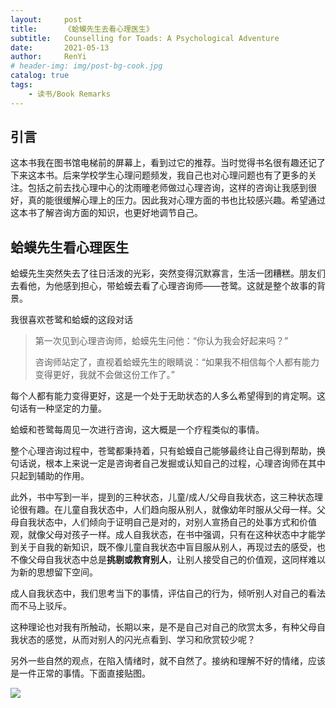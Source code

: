 ```yaml
---
layout:     post
title:      《蛤蟆先生去看心理医生》
subtitle:   Counselling for Toads: A Psychological Adventure
date:       2021-05-13
author:     RenYi
# header-img: img/post-bg-cook.jpg
catalog: true
tags:
    - 读书/Book Remarks
---
```


## 引言

这本书我在图书馆电梯前的屏幕上，看到过它的推荐。当时觉得书名很有趣还记了下来这本书。后来学校学生心理问题频发，我自己也对心理问题也有了更多的关注。包括之前去找心理中心的沈雨曈老师做过心理咨询，这样的咨询让我感到很好，真的能很缓解心理上的压力。因此我对心理方面的书也比较感兴趣。希望通过这本书了解咨询方面的知识，也更好地调节自己。

## 蛤蟆先生看心理医生

蛤蟆先生突然失去了往日活泼的光彩，突然变得沉默寡言，生活一团糟糕。朋友们去看他，为他感到担心，带蛤蟆去看了心理咨询师——苍鹭。这就是整个故事的背景。

我很喜欢苍鹭和蛤蟆的这段对话

> 第一次见到心理咨询师，蛤蟆先生问他：“你认为我会好起来吗？”
>
> 咨询师站定了，直视着蛤蟆先生的眼睛说：“如果我不相信每个人都有能力变得更好，我就不会做这份工作了。”

每个人都有能力变得更好，这是一个处于无助状态的人多么希望得到的肯定啊。这句话有一种坚定的力量。

蛤蟆和苍鹭每周见一次进行咨询，这大概是一个疗程类似的事情。

整个心理咨询过程中，苍鹭都秉持着，只有蛤蟆自己能够最终让自己得到帮助，换句话说，根本上来说一定是咨询者自己发掘或认知自己的过程，心理咨询师在其中只起到辅助的作用。

此外，书中写到一半，提到的三种状态，儿童/成人/父母自我状态，这三种状态理论很有趣。在儿童自我状态中，人们趋向服从别人，就像幼年时服从父母一样。父母自我状态中，人们倾向于证明自己是对的，对别人宣扬自己的处事方式和价值观，就像父母对孩子一样。成人自我状态，在书中强调，只有在这种状态中才能学到关于自我的新知识，既不像儿童自我状态中盲目服从别人，再现过去的感受，也不像父母自我状态中总是**挑剔或教育别人**，让别人接受自己的价值观，这同样难以为新的思想留下空间。

成人自我状态中，我们思考当下的事情，评估自己的行为，倾听别人对自己的看法而不马上驳斥。

这种理论也对我有所触动，长期以来，是不是自己对自己的欣赏太多，有种父母自我状态的感觉，从而对别人的闪光点看到、学习和欣赏较少呢？



另外一些自然的观点，在陷入情绪时，就不自然了。接纳和理解不好的情绪，应该是一件正常的事情。下面直接贴图。

![](https://nmrenyi.github.io/img/CounsellingForToads1.jpg)

